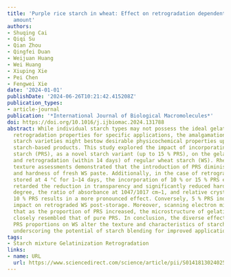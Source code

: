 ```yaml
---
title: 'Purple rice starch in wheat: Effect on retrogradation dependent on addition
  amount'
authors:
- Shuqing Cai
- Qiqi Su
- Qian Zhou
- Qingfei Duan
- Weijuan Huang
- Wei Huang
- Xiuping Xie
- Pei Chen
- Fengwei Xie
date: '2024-01-01'
publishDate: '2024-06-26T10:21:42.415208Z'
publication_types:
- article-journal
publication: '*International Journal of Biological Macromolecules*'
doi: https://doi.org/10.1016/j.ijbiomac.2024.131788
abstract: While individual starch types may not possess the ideal gelatinization and
  retrogradation properties for specific applications, the amalgamation of multiple
  starch varieties might bestow desirable physicochemical properties upon resulting
  starch-based products. This study explored the impact of incorporating purple rice
  starch (PRS), as a novel starch variant (up to 15 % PRS), on the gelatinization
  and retrogradation (within 14 days) of regular wheat starch (WS). Rheological and
  texture assessments demonstrated that the introduction of PRS diminished the viscoelasticity
  and hardness of fresh WS paste. Additionally, in the case of retrograded WS pastes
  stored at 4 °C for 1–14 days, the incorporation of 10 % or 15 % PRS effectively
  retarded the reduction in transparency and significantly reduced hardness, retrogradation
  degree, the ratio of absorbance at 1047/1017 cm−1, and relative crystallinity. Notably,
  10 % PRS results in a more pronounced effect. Conversely, 5 % PRS induced an opposing
  impact on retrograded WS post-storage. Moreover, scanning electron microscopy revealed
  that as the proportion of PRS increased, the microstructure of gelatinized WS-PRS
  closely resembled that of pure PRS. In conclusion, the diverse effects of varying
  PRS proportions on WS alter the texture and characteristics of starch-based foods,
  underscoring the potential of starch blending for improved applications.
tags:
- Starch mixture Gelatinization Retrogradation
links:
- name: URL
  url: https://www.sciencedirect.com/science/article/pii/S0141813024025935
---
```

